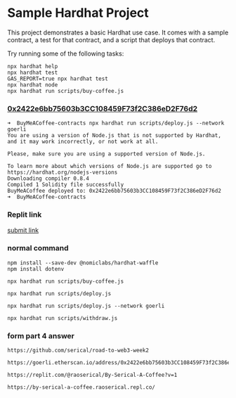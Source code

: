 # Sample Hardhat Project

This project demonstrates a basic Hardhat use case. It comes with a sample contract, a test for that contract, and a script that deploys that contract.

Try running some of the following tasks:

```shell
npx hardhat help
npx hardhat test
GAS_REPORT=true npx hardhat test
npx hardhat node
npx hardhat run scripts/buy-coffee.js
```

### [0x2422e6bb75603b3CC108459F73f2C386eD2F76d2](https://goerli.etherscan.io/address/0x2422e6bb75603b3CC108459F73f2C386eD2F76d2)
```shell script
➜  BuyMeACoffee-contracts npx hardhat run scripts/deploy.js --network goerli
You are using a version of Node.js that is not supported by Hardhat, and it may work incorrectly, or not work at all.

Please, make sure you are using a supported version of Node.js.

To learn more about which versions of Node.js are supported go to https://hardhat.org/nodejs-versions
Downloading compiler 0.8.4
Compiled 1 Solidity file successfully
BuyMeACoffee deployed to: 0x2422e6bb75603b3CC108459F73f2C386eD2F76d2
➜  BuyMeACoffee-contracts 
```

### Replit link
[submit link](https://by-serical-a-coffee.raoserical.repl.co/)


### normal command
```shell script
npm install --save-dev @nomiclabs/hardhat-waffle 
npm install dotenv

npx hardhat run scripts/buy-coffee.js 

npx hardhat run scripts/deploy.js 

npx hardhat run scripts/deploy.js --network goerli

npx hardhat run scripts/withdraw.js  
```

### form part 4 answer
```shell script
https://github.com/serical/road-to-web3-week2

https://goerli.etherscan.io/address/0x2422e6bb75603b3CC108459F73f2C386eD2F76d2

https://replit.com/@raoserical/By-Serical-A-Coffee?v=1

https://by-serical-a-coffee.raoserical.repl.co/
```
